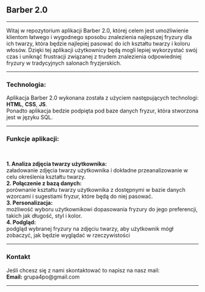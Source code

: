## Barber 2.0
<hr>

Witaj w repozytorium aplikacji Barber 2.0, której celem jest umożliwienie klientom łatwego i wygodnego 
sposobu znalezienia najlepszej fryzury dla ich twarzy, która będzie najlepiej pasować 
do ich kształtu twarzy i koloru włosów. Dzięki tej aplikacji użytkownicy będą mogli lepiej 
wykorzystać swój czas i uniknąć frustracji związanej z trudem znalezienia 
odpowiedniej fryzury w tradycyjnych salonach fryzjerskich.
<br>
<hr>
<h3> Technologia: </h3>
Aplikacja Barber 2.0 wykonana została z użyciem następujących technologi: <strong> HTML</strong>, <strong>CSS</strong>, <strong>JS</strong>. <br>Ponadto aplikacja bedzie podpięta pod baze danych fryzur, która stworzona jest w języku SQL. 

<br>
<hr>
<h3> Funkcje aplikacji: </h3> 
<br>

 <strong> 1. Analiza zdjęcia twarzy użytkownika:</strong> <br>załadowanie zdjęcia twarzy użytkownika 
i dokładne przeanalizowanie w celu określenia kształtu twarzy.<br>
 <strong>2. Połączenie z bazą danych: </strong> <br> porównanie kształtu twarzy użytkownika z dostępnymi 
w bazie danych wzorcami i sugestiami fryzur, które będą do niej pasować.<br>
<strong> 3. Personalizacja:</strong> <br> możliwość wyboru użytkownikowi dopasowania fryzury do jego 
preferencji, takich jak długość, styl i kolor.<br>
<strong> 4. Podgląd: </strong> <br> podgląd wybranej fryzury na zdjęciu twarzy, aby użytkownik mógł zobaczyć, 
jak będzie wyglądać w rzeczywistości
<hr>
<h3> Kontakt</h3>
Jeśli chcesz się z nami skontaktować to napisz na nasz mail:
<br>
<strong> Email:</strong> grupa4po@gmail.com
<hr>
